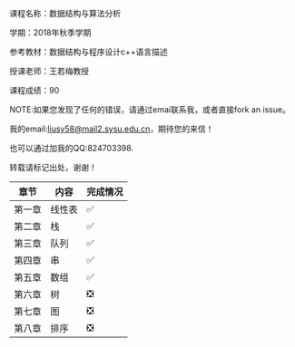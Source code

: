 课程名称：数据结构与算法分析

学期：2018年秋季学期

参考教材：数据结构与程序设计c++语言描述

授课老师：王若梅教授

课程成绩：90

NOTE:如果您发现了任何的错误，请通过emai联系我，或者直接fork an issue。

我的email:liusy58@mail2.sysu.edu.cn，期待您的来信！

也可以通过加我的QQ:824703398.

转载请标记出处，谢谢！


|章节|内容|完成情况|
|-|-|-|
|第一章|线性表|✅|
|第二章|栈|✅|
|第三章|队列|✅|
|第四章|串|✅|
|第五章|数组|✅|
|第六章|树|❎|
|第七章|图|❎|
|第八章|排序|❎|